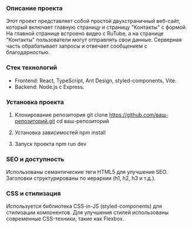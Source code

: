 ### Описание проекта
Этот проект представляет собой простой двухстраничный веб-сайт, который включает главную страницу и страницу "Контакты" с формой. На главной странице встроено видео с RuTube, а на странице "Контакты" пользователи могут отправлять свои данные. Серверная часть обрабатывает запросы и отвечает сообщением с благодарностью.

### Стек технологий
- Frontend: React, TypeScript, Ant Design, styled-components, Vite.
- Backend: Node.js с Express.

### Установка проекта
1.  Клонирование репозитория
    git clone https://github.com/ваш-репозиторий.git
    cd ваш-репозиторий

2.  Установка зависимостей
    npm install

3. Запуск проекта
   npm run dev

### SEO и доступность
Использованы семантические теги HTML5 для улучшения SEO.
Заголовки структурированы по иерархии (h1, h2, h3 и т.д.).

### CSS и стилизация
Используется библиотека CSS-in-JS (styled-components) для стилизации компонентов.
Для улучшения стилей использованы современные CSS-техники, такие как Flexbox.